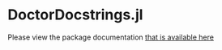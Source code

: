 # DoctorDocstrings.jl

Please view the package documentation [that is available here](miguelraz.github.io/DoctorDocstrings.jl)

